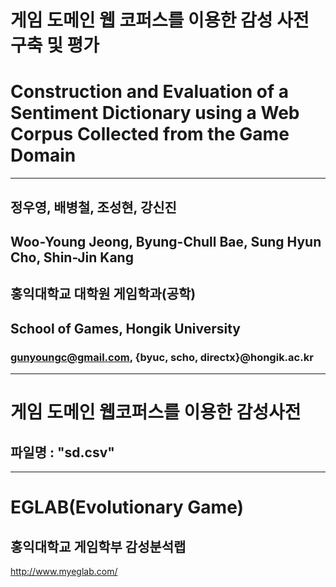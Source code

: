 # 게임 도메인 웹 코퍼스를 이용한 감성 사전 구축 및 평가
# Construction and Evaluation of a Sentiment Dictionary using a Web Corpus Collected from the Game Domain
***
## 정우영, 배병철, 조성현, 강신진
## Woo-Young Jeong, Byung-Chull Bae, Sung Hyun Cho, Shin-Jin Kang

## 홍익대학교 대학원 게임학과(공학)
## School of Games, Hongik University
### gunyoungc@gmail.com, {byuc, scho, directx}@hongik.ac.kr

***
# 게임 도메인 웹코퍼스를 이용한 감성사전 
## 파일명 : "sd.csv"

***
# EGLAB(Evolutionary Game)
## 홍익대학교 게임학부 감성분석랩
http://www.myeglab.com/
